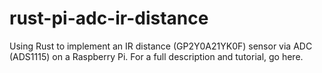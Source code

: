# rust-pi-adc-ir-distance
Using Rust to implement an IR distance (GP2Y0A21YK0F) sensor via ADC (ADS1115) on a Raspberry Pi. For a full description and tutorial, go here.
